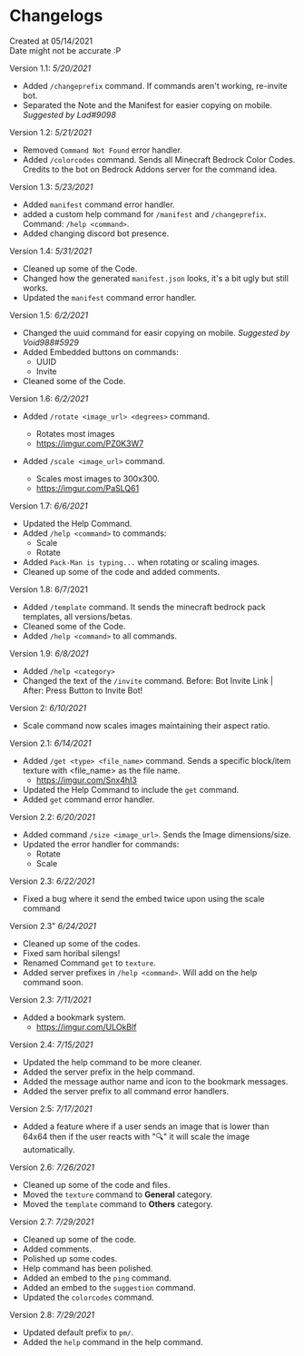 # Changelogs

Created at 05/14/2021 </br>
Date might not be accurate :P
  
 Version 1.1: *5/20/2021*
 
  - Added `/changeprefix` command. If commands aren't working, re-invite bot.
  - Separated the Note and the Manifest for easier copying on mobile. *Suggested by Lad#9098*

Version 1.2: *5/21/2021*

  - Removed `Command Not Found` error handler.
  - Added `/colorcodes` command. Sends all Minecraft Bedrock Color Codes. Credits to the bot on Bedrock Addons server for the command idea.

Version 1.3: *5/23/2021*

  - Added `manifest` command error handler.
  - added a custom help command for `/manifest` and `/changeprefix`. Command: `/help <command>`.
  - Added changing discord bot presence.

Version 1.4: *5/31/2021*

 - Cleaned up some of the Code.
 - Changed how the generated `manifest.json` looks, it's a bit ugly but still works.
 - Updated the `manifest` command error handler.

Version 1.5: *6/2/2021*

 - Changed the uuid command for easir copying on mobile. *Suggested by Void988#5929*
 - Added Embedded buttons on commands:
    - UUID
    - Invite
 - Cleaned some of the Code.

Version 1.6: *6/2/2021*
 
  - Added `/rotate <image_url> <degrees>` command.
    - Rotates most images
    - https://imgur.com/PZ0K3W7
    
  - Added `/scale <image_url>` command.
    - Scales most images to 300x300.
    - https://imgur.com/PaSLQ61

Version 1.7: *6/6/2021*

  - Updated the Help Command.
  - Added `/help <command>` to commands:
    - Scale
    - Rotate
  - Added `Pack-Man is typing...` when rotating or scaling images.
  - Cleaned up some of the code and added comments.

Version 1.8: 6/7/2021

  - Added `/template` command. It sends the minecraft bedrock pack templates, all versions/betas.
  - Cleaned some of the Code.
  - Added `/help <command>` to all commands.

Version 1.9: *6/8/2021*

   - Added `/help <category>`
   - Changed the text of the `/invite` command. Before: Bot Invite Link | After: Press Button to Invite Bot!

Version 2: *6/10/2021*

  - Scale command now scales images maintaining their aspect ratio.

Version 2.1: *6/14/2021*

  - Added `/get <type> <file_name>` command. Sends a specific block/item texture with <file_name> as the file name.
    - https://imgur.com/Snx4hI3
  - Updated the Help Command to include the `get` command.
  - Added `get` command error handler.

Version 2.2: *6/20/2021*
 
  - Added command `/size <image_url>`. Sends the Image dimensions/size.
  - Updated the error handler for commands:
    - Rotate
    - Scale

Version 2.3: *6/22/2021*

  - Fixed a bug where it send the embed twice upon using the scale command

Version 2.3" *6/24/2021*

  - Cleaned up some of the codes.
  - Fixed sam horibal silengs!
  - Renamed Command `get` to `texture`.
  - Added server prefixes in `/help <command>`. Will add on the help command soon.

Version 2.3: *7/11/2021*

  - Added a bookmark system.
    - https://imgur.com/ULOkBlf

Version 2.4: *7/15/2021*

  - Updated the help command to be more cleaner.
  - Added the server prefix in the help command.
  - Added the message author name and icon to the bookmark messages.
  - Added the server prefix to all command error handlers.

Version 2.5: *7/17/2021*

  - Added a feature where if a user sends an image that is lower than 64x64 then if the user reacts with ":mag:" it will scale the image automatically.

Version 2.6: *7/26/2021*

  - Cleaned up some of the code and files.
  - Moved the `texture` command to **General** category.
  - Moved the `template` command to **Others** category.

Version 2.7: *7/29/2021*

  - Cleaned up some of the code.
  - Added comments.
  - Polished up some codes.
  - Help command has been polished.
  - Added an embed to the `ping` command.
  - Added an embed to the `suggestion` command.
  - Updated the `colorcodes` command.

Version 2.8: *7/29/2021*

  - Updated default prefix to `pm/`.
  - Added the `help` command in the help command.
